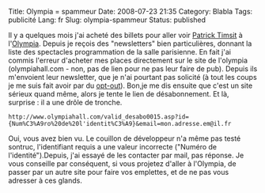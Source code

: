 Title: Olympia = spammeur
Date: 2008-07-23 21:35
Category: Blabla
Tags: publicité
Lang: fr
Slug: olympia-spammeur
Status: published

Il y a quelques mois j'ai acheté des billets pour aller voir [Patrick
Timsit](http://fr.wikipedia.org/wiki/Patrick_Timsit) à
l'[Olympia](http://fr.wikipedia.org/wiki/Olympia_%28Paris%29). Depuis je reçois
des "newsletters" bien particulières, donnant la liste des spectacles
programmation de la salle parisienne. En fait j'ai commis l'erreur d'acheter
mes places directement sur le site de l'olympia (olympiahall.com - non, pas de
lien pour ne pas leur faire de pub). Depuis ils m'envoient leur newsletter, que
je n'ai pourtant pas solicité (à tout les coups je me suis fait avoir par du
[opt-out](http://fr.wikipedia.org/wiki/Opt_out)). Bon,je me dis ensuite que
c'est un site sérieux quand même, alors je tente le lien de désabonnement. Et
là, surprise : il a une drôle de tronche.

`http://www.olympiahall.com/valid_desabo0015.asp?id={Num%C3%A9ro%20de%20l'identit%C3%A9}&email=mon.adresse.em@il.fr`

Oui, vous avez bien vu. Le couillon de développeur n'a même pas testé sontruc,
l'identifiant requis a une valeur incorrecte ("Numéro de l'identité").Depuis,
j'ai essayé de les contacter par mail, pas réponse. Je vous conseille par
conséquent, si vous projetez d'aller à l'Olympia, de passer par un autre site
pour faire vos emplettes, et de ne pas vous adresser à ces glands.
